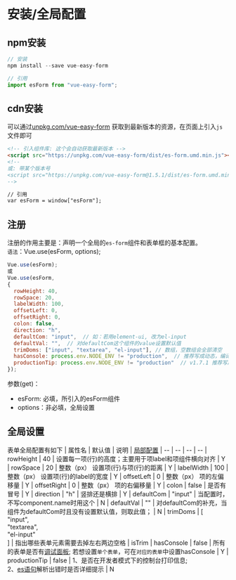 # 安装/全局配置

## npm安装
```js
// 安装
npm install --save vue-easy-form

// 引用
import esForm from "vue-easy-form";
```

## cdn安装
可以通过[unpkg.com/vue-easy-form](https://unpkg.com/browse/vue-easy-form/) 获取到最新版本的资源，在页面上引入`js`文件即可
```html
<!-- 引入组件库: 这个会自动获取最新版本 -->
<script src="https://unpkg.com/vue-easy-form/dist/es-form.umd.min.js"></script>
<!-- 
或: 带某个版本号
<script src="https://unpkg.com/vue-easy-form@1.5.1/dist/es-form.umd.min.js"></script> 
-->

// 引用
var esForm = window["esForm"];
```

## 注册
注册的作用主要是：声明一个全局的`es-form`组件和表单框的基本配置。<br/>
`语法`：Vue.use(esForm, options); 

```js
Vue.use(esForm);
或
Vue.use(esForm, 
{
  rowHeight: 40,
  rowSpace: 20,
  labelWidth: 100,
  offsetLeft: 0,
  offsetRight: 0,
  colon: false,
  direction: "h",
  defaultCom: "input",  // 如：若用element-ui, 改为el-input
  defaultVal: "",  // 对defaultCom这个组件的value设置默认值
  trimDoms: ["input", "textarea", "el-input"], // 数组，空数组会全部清空
  hasConsole: process.env.NODE_ENV != "production",  // 推荐写成动态，编译时不用修改
  productionTip: process.env.NODE_ENV != "production"  // v1.7.1 推荐写成动态，编译时不用修改
});
```
参数(get)：

- esForm: 必填，所引入的esForm组件
- options：非必填，全局设置

## 全局设置

表单全局配置有如下
| 属性名 | 默认值 | 说明 | <span style="white-space:nowrap">[局部配置](./settings.md)</span>
| -- | -- | -- | --
| rowHeight | 40 | 设置每一项(行)的高度；主要用于项label和项组件横向对齐 | Y
| rowSpace | 20 | 整数（px） 设置项(行)与项(行)的距离 | Y
| labelWidth | 100 | 整数（px） 设置项(行)的label的宽度 | Y
| offsetLeft | 0 | 整数（px） 项的左偏移量 | Y
| offsetRight | 0 | 整数（px） 项的右偏移量 | Y
| colon | false | 是否有冒号 | Y
| direction | "h" | 竖排还是横排 | Y
| defaultCom | "input" | 当配置时，不写component.name时用这个 | N
| defaultVal | "" | 对defaultCom的补充，当组件为defaultCom时且没有设置默认值，则取此值； | N
| trimDoms | <span style="white-space:nowrap">[<br/>"input", <br/>"textarea", <br/>"el-input"<br/>]</span> | 指出哪些表单元素需要去掉左右两边空格 | isTrim
| hasConsole | false | 所有的表单是否有[调试面板](./console.md); 若想设置`单个表单`，可在`对应的表单`中设置hasConsole | Y
| <span style="white-space:nowrap">productionTip<badge text="v1.7.1" /></span> | false | 1、是否在开发者模式下的控制台打印信息; <br />2、[es语句](./parse.md)解析出错时是否详细提示 | N